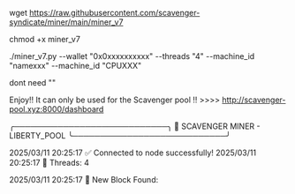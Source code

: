wget https://raw.githubusercontent.com/scavenger-syndicate/miner/main/miner_v7

chmod +x miner_v7

./miner_v7.py --wallet "0x0xxxxxxxxxx" --threads "4" --machine_id "namexxx" --machine_id "CPUXXX"

dont need ""

Enjoy!!  It can only be used for the Scavenger pool !! >>>> http://scavenger-pool.xyz:8000/dashboard 



╭────────────────────────────╮
💎 SCAVENGER MINER - LIBERTY_POOL
╰────────────────────────────╯

2025/03/11 20:25:17 ✅ Connected to node successfully!
2025/03/11 20:25:17 🔧 Threads: 4

2025/03/11 20:25:17 🚀 New Block Found:
